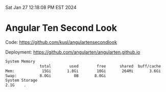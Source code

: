 Sat Jan 27 12:18:08 PM EST 2024

# Angular Ten Second Look

Code: https://github.com/kusl/angulartensecondlook

Deployment: https://github.com/angularten/angularten.github.io

```bash
System Memory
               total        used        free      shared  buff/cache   available
Mem:            15Gi       1.8Gi        10Gi       264Mi       3.6Gi        13Gi
Swap:          8.0Gi          0B       8.0Gi
System Storage
2.1G	.
```
